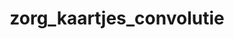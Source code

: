 ---
layout: my_redirect
title: zorg_kaartjes_convolutie
permalink: /zorg/kaartjes/convolutie/index
redirect_url: "https://dwengo.org/backend/api/learningObject/getWrapped?hruid=kiks_convoluties&version=3&language=nl"
---
